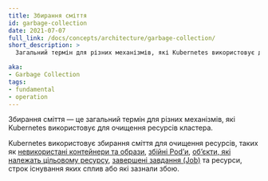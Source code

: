 ```yaml
---
title: Збирання сміття
id: garbage-collection
date: 2021-07-07
full_link: /docs/concepts/architecture/garbage-collection/
short_description: >
  Загальний термін для різних механізмів, які Kubernetes використовує для очищення ресурсів кластера.

aka:
- Garbage Collection
tags:
- fundamental
- operation
---
```


Збирання сміття — це загальний термін для різних механізмів, які Kubernetes використовує для очищення ресурсів кластера.

<!--more-->

Kubernetes використовує збирання сміття для очищення ресурсів, таких як [невикористані контейнери та образи](/uk/docs/concepts/architecture/garbage-collection/#containers-images), [збійні Podʼи](/uk/docs/concepts/workloads/pods/pod-lifecycle/#pod-garbage-collection), [обʼєкти, які належать цільовому ресурсу](/uk/docs/concepts/overview/working-with-objects/owners-dependents/), [завершені завдання (Job)](/uk/docs/concepts/workloads/controllers/ttlafterfinished/) та ресурси, строк існування яких сплив або які зазнали збою.
